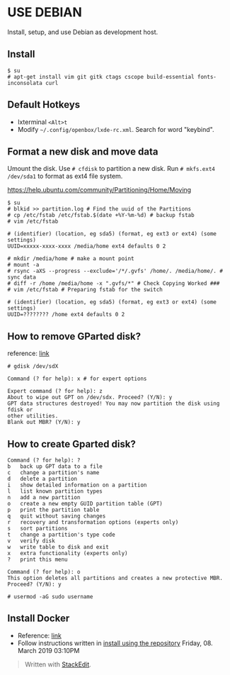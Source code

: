 
# USE DEBIAN
Install, setup, and use Debian as development host.
## Install
```
$ su
# apt-get install vim git gitk ctags cscope build-essential fonts-inconsolata curl
```
## Default Hotkeys
* lxterminal `<Alt>t`
* Modify `~/.config/openbox/lxde-rc.xml`. Search for word "keybind".

## Format a new disk and move data
Umount the disk. Use `# cfdisk` to partition a new disk. Run `# mkfs.ext4 /dev/sda1` to format as ext4 file system.

https://help.ubuntu.com/community/Partitioning/Home/Moving
```
$ su
# blkid >> partition.log # Find the uuid of the Partitions
# cp /etc/fstab /etc/fstab.$(date +%Y-%m-%d) # backup fstab
# vim /etc/fstab
```
```
# (identifier) (location, eg sda5) (format, eg ext3 or ext4) (some settings)
UUID=xxxxx-xxxx-xxxx /media/home ext4 defaults 0 2
```
```
# mkdir /media/home # make a mount point
# mount -a
# rsync -aXS --progress --exclude='/*/.gvfs' /home/. /media/home/. # sync data
# diff -r /home /media/home -x ".gvfs/*" # Check Copying Worked ###
# vim /etc/fstab # Preparing fstab for the switch
```
```
# (identifier) (location, eg sda5) (format, eg ext3 or ext4) (some settings)
UUID=???????? /home ext4 defaults 0 2
```
## How to remove GParted disk?
reference: [link](https://askubuntu.com/questions/211477/how-to-remove-gpt-from-hdd)

`# gdisk /dev/sdX`
```
Command (? for help): x # for expert options

Expert command (? for help): z
About to wipe out GPT on /dev/sdx. Proceed? (Y/N): y
GPT data structures destroyed! You may now partition the disk using fdisk or
other utilities.
Blank out MBR? (Y/N): y
```

## How to create Gparted disk?

```
Command (? for help): ?
b	back up GPT data to a file
c	change a partition's name
d	delete a partition
i	show detailed information on a partition
l	list known partition types
n	add a new partition
o	create a new empty GUID partition table (GPT)
p	print the partition table
q	quit without saving changes
r	recovery and transformation options (experts only)
s	sort partitions
t	change a partition's type code
v	verify disk
w	write table to disk and exit
x	extra functionality (experts only)
?	print this menu

Command (? for help): o
This option deletes all partitions and creates a new protective MBR.
Proceed? (Y/N): y
```
```
# usermod -aG sudo username
```
## Install Docker
* Reference: [link](https://docs.docker.com/install/linux/docker-ce/debian/)
* Follow instructions written in [install using the repository](https://docs.docker.com/install/linux/docker-ce/debian/#install-using-the-repository) Friday, 08. March 2019 03:10PM 




> Written with [StackEdit](https://stackedit.io/).
<!--stackedit_data:
eyJoaXN0b3J5IjpbMjA2MDQ4Njc1MiwyMDcwMTY0MDkwLDE2Mj
Q1NzE4NjAsLTMxMDMzMzk1MSw5MjU4MDA3NDYsLTgxNDcxOTc5
Niw3MzA5OTgxMTZdfQ==
-->
